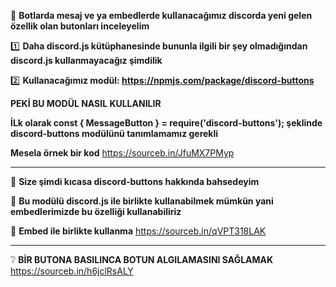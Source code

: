 🎉 **Botlarda mesaj ve ya embedlerde kullanacağımız discorda yeni gelen özellik olan butonları inceleyelim**


1️⃣ **Daha discord.js kütüphanesinde bununla ilgili bir şey olmadığından discord.js kullanmayacağız şimdilik**

2️⃣ **Kullanacağımız modül: https://npmjs.com/package/discord-buttons**

**PEKİ BU MODÜL NASIL KULLANILIR**

**İLk olarak const { MessageButton } = require('discord-buttons'); şeklinde discord-buttons modülünü tanımlamamız gerekli**

**Mesela örnek bir kod**
https://sourceb.in/JfuMX7PMyp
__________________

📁 **Size şimdi kıcasa discord-buttons hakkında bahsedeyim**

📁 **Bu modülü discord.js ile birlikte kullanabilmek mümkün yani embedlerimizde bu özelliği kullanabiliriz**

📁 **Embed ile birlikte kullanma** https://sourceb.in/qVPT318LAK
__________________
❔ **BİR BUTONA BASILINCA BOTUN ALGILAMASINI SAĞLAMAK**
https://sourceb.in/h6jclRsALY
